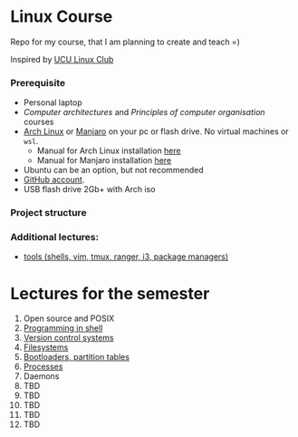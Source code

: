 # Linux Course
Repo for my course, that I am planning to create and teach =)

Inspired by [UCU Linux Club](https://github.com/ucu-computer-science/UCU_Linux_Club)

### Prerequisite
- Personal laptop
- *Computer architectures* and *Principles of computer organisation* courses
- [Arch Linux](https://www.archlinux.org/) or [Manjaro](https://manjaro.org/downloads/official/gnome/) on your pc or flash drive. No virtual machines or `wsl`.
	- Manual for Arch Linux installation [here](https://ucu-computer-science.github.io/UCU_Linux_Club/articles/arch-manual/)
    - Manual for Manjaro installation [here](https://ucu-computer-science.github.io/UCU_Linux_Club/articles/manjaro-manual/)
- Ubuntu can be an option, but not recommended 
- [GitHub account](https://github.com/).
- USB flash drive 2Gb+ with Arch iso 

### Project structure
### Additional lectures:
- [tools (shells, vim, tmux, ranger, i3, package managers)](https://github.com/Myralllka/UCU_Linux_Course/blob/master/tools/main.pdf)

# Lectures for the semester
1. Open source and POSIX
2. [Programming in shell](https://github.com/Myralllka/UCU_Linux_Course/blob/master/2_shells/main.pdf)
3. [Version control systems](https://github.com/Myralllka/UCU_Linux_Course/tree/master/3_version_control_systems/main.pdf)
4. [Filesystems](https://github.com/Myralllka/UCU_Linux_Course/blob/master/4_filesystems/main.pdf)
5. [Bootloaders, partition tables](https://github.com/Myralllka/UCU_Linux_Course/tree/master/5_bootloaders_partition_tables/main.pdf)
6. [Processes](https://github.com/Myralllka/UCU_Linux_Course/blob/master/6_processes/main.pdf)
7. Daemons
8. TBD
9. TBD
10. TBD
11. TBD
12. TBD

